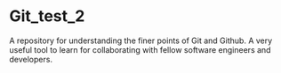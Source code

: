 # Git_test_2
A repository for understanding the finer points of Git and Github. A very useful tool to learn for collaborating with fellow software engineers and developers.


